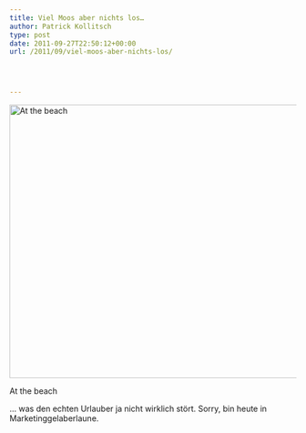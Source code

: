 ```yaml
---
title: Viel Moos aber nichts los…
author: Patrick Kollitsch
type: post
date: 2011-09-27T22:50:12+00:00
url: /2011/09/viel-moos-aber-nichts-los/




---
```

<div class="media image">
  <a href="http://www.flickr.com/photos/schreibblogade/6191521381/" title="At the beach by Patrick Kollitsch, on Flickr"><img src="//farm7.static.flickr.com/6171/6191521381_57fa4f5439_z.jpg" width="640" height="480" alt="At the beach" /></a></p> 
  
  <p>
    At the beach
  </p>
</div>

... was den echten Urlauber ja nicht wirklich stört. Sorry, bin heute in Marketinggelaberlaune.
